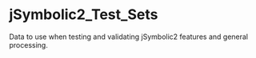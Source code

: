 # jSymbolic2_Test_Sets
Data to use when testing and validating jSymbolic2 features and general processing.
